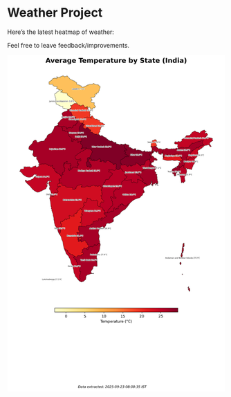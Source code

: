 # Weather Project

Here’s the latest heatmap of weather:

Feel free to leave feedback/improvements.

![India Heatmap](docs/assets/india_heatmap.png?v=D2064E)
